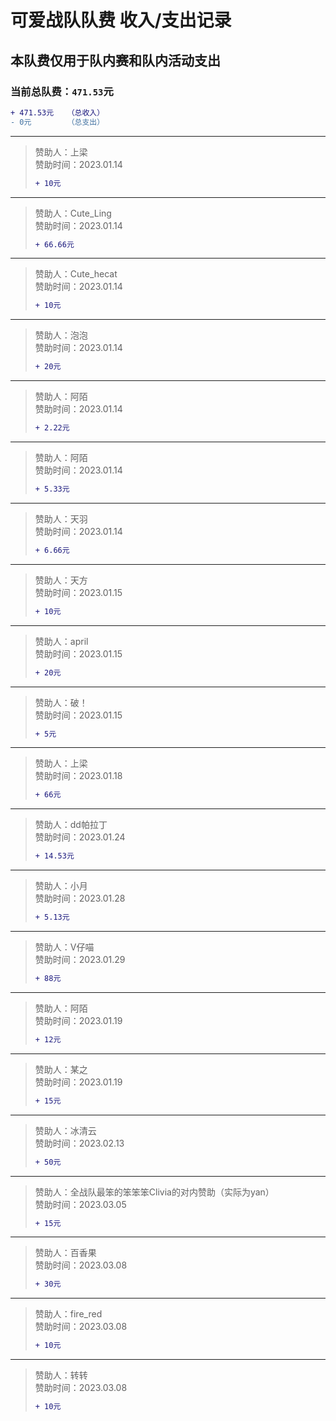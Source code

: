 # 可爱战队队费 收入/支出记录  
## 本队费仅用于队内赛和队内活动支出  
### 当前总队费：`471.53`元  
```diff
+ 471.53元   （总收入）
- 0元        （总支出）
```
______
> 赞助人：上梁  
> 赞助时间：2023.01.14  
> ```diff
> + 10元
> ```
______
> 赞助人：Cute_Ling  
> 赞助时间：2023.01.14  
> ```diff
> + 66.66元
> ```
______
> 赞助人：Cute_hecat  
> 赞助时间：2023.01.14  
> ```diff
> + 10元
> ```
______
> 赞助人：泡泡  
> 赞助时间：2023.01.14  
> ```diff
> + 20元
> ```
______
> 赞助人：阿陌  
> 赞助时间：2023.01.14  
> ```diff
> + 2.22元
> ```
______
> 赞助人：阿陌  
> 赞助时间：2023.01.14  
> ```diff
> + 5.33元
> ```
______
> 赞助人：天羽  
> 赞助时间：2023.01.14  
> ```diff
> + 6.66元
> ```
______
> 赞助人：天方  
> 赞助时间：2023.01.15  
> ```diff
> + 10元
> ```
______
> 赞助人：april  
> 赞助时间：2023.01.15  
> ```diff
> + 20元
> ```  
______
> 赞助人：破！  
> 赞助时间：2023.01.15  
> ```diff
> + 5元
> ```  
______
> 赞助人：上梁  
> 赞助时间：2023.01.18  
> ```diff
> + 66元
> ```
______
> 赞助人：dd帕拉丁  
> 赞助时间：2023.01.24  
> ```diff
> + 14.53元
> ```  
______
> 赞助人：小月  
> 赞助时间：2023.01.28  
> ```diff
> + 5.13元
> ```  
______
> 赞助人：V仔喵  
> 赞助时间：2023.01.29  
> ```diff
> + 88元
> ```  
______
> 赞助人：阿陌  
> 赞助时间：2023.01.19  
> ```diff
> + 12元
> ```
______
> 赞助人：某之  
> 赞助时间：2023.01.19  
> ```diff
> + 15元
> ```
______
> 赞助人：冰清云  
> 赞助时间：2023.02.13  
> ```diff
> + 50元
> ```
______
> 赞助人：全战队最笨的笨笨笨Clivia的对内赞助（实际为yan）  
> 赞助时间：2023.03.05  
> ```diff
> + 15元
> ```
______
> 赞助人：百香果  
> 赞助时间：2023.03.08  
> ```diff
> + 30元
> ```
______
> 赞助人：fire_red  
> 赞助时间：2023.03.08  
> ```diff
> + 10元
> ```
______
> 赞助人：转转  
> 赞助时间：2023.03.08  
> ```diff
> + 10元
> ```
